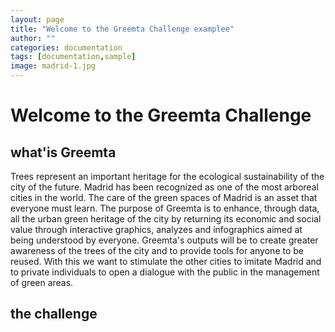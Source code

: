 ```yaml
---
layout: page
title: "Welcome to the Greemta Challenge examplee"
author: ""
categories: documentation
tags: [documentation,sample]
image: madrid-1.jpg
---
```


# Welcome to the Greemta Challenge
## what'is Greemta
Trees represent an important heritage for the ecological sustainability of the city of the future.
Madrid has been recognized as one of the most arboreal cities in the world. The care of the green spaces of Madrid is an asset that everyone must learn. The purpose of Greemta is to enhance, through data, all the urban green heritage of the city by returning its economic and social value through interactive graphics, analyzes and infographics aimed at being understood by everyone.
Greemta's outputs will be to create greater awareness of the trees of the city and to provide tools for anyone to be reused.
With this we want to stimulate the other cities to imitate Madrid and to private individuals to open a dialogue with the public in the management of green areas.

## the challenge

